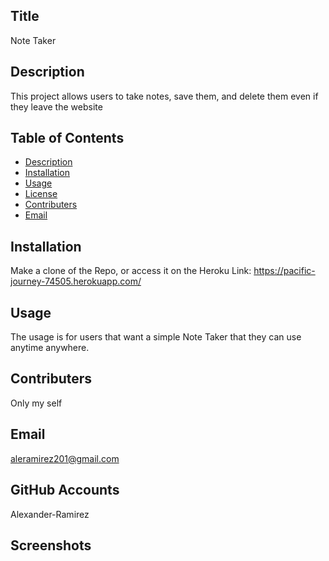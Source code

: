   ## Title
  Note Taker

  ## Description
   This project allows users to take notes, save them, and delete them even if they leave the website

  ## Table of Contents
  - [Description](#Description)
  - [Installation](#Installation)
  - [Usage](#Usage)
  - [License](#License)
  - [Contributers](#Contributers)
  - [Email](#Email)

  ## Installation
  Make a clone of the Repo, or access it on the Heroku Link:
  https://pacific-journey-74505.herokuapp.com/
  
  ## Usage
  The usage is for users that want a simple Note Taker that they can use anytime anywhere.

  ## Contributers
  Only my self

  ## Email
  aleramirez201@gmail.com

  ## GitHub Accounts
  Alexander-Ramirez
  
  ## Screenshots
  
